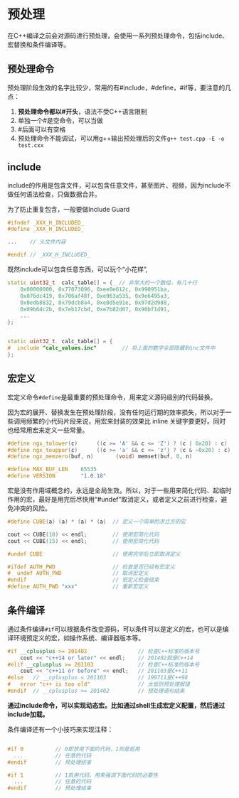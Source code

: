 # 预处理

在C++编译之前会对源码进行预处理，会使用一系列预处理命令，包括include、宏替换和条件编译等。

## 预处理命令

预处理阶段生效的名字比较少，常用的有#include，#define，#if等，要注意的几点：
1. **预处理命令都以#开头**，语法不受C++语言限制
2. 单独一个#是空命令，可以当做
3. #后面可以有空格
4. 预处理命令不能调试，可以用g++输出预处理后的文件`g++ test.cpp -E -o test.cxx`

## include

include的作用是包含文件，可以包含任意文件，甚至图片、视频，因为include不做任何语法检查，只做数据合并。

为了防止重复包含，一般要做Include Guard
```c++
#ifndef _XXX_H_INCLUDED_
#define _XXX_H_INCLUDED_

...    // 头文件内容

#endif // _XXX_H_INCLUDED_
```

既然include可以包含任意东西，可以玩个“小花样”,
```c++
static uint32_t  calc_table[] = {  // 非常大的一个数组，有几十行
    0x00000000, 0x77073096, 0xee0e612c, 0x990951ba,
    0x076dc419, 0x706af48f, 0xe963a535, 0x9e6495a3,
    0x0edb8832, 0x79dcb8a4, 0xe0d5e91e, 0x97d2d988,
    0x09b64c2b, 0x7eb17cbd, 0xe7b82d07, 0x90bf1d91,
    ...                          
};


static uint32_t  calc_table[] = {
#  include "calc_values.inc"        // 将上面的数字全部隐藏到inc文件中
};
```

## 宏定义

宏定义命令`#define`是最重要的预处理命令，用来定义源码级别的代码替换。

因为宏的展开、替换发生在预处理阶段，没有任何运行期的效率损失，所以对于一些调用频繁的小代码片段来说，用宏来封装的效果比 inline 关键字要更好。同时也经常用宏来定义一些常量。
```c++
#define ngx_tolower(c)      ((c >= 'A' && c <= 'Z') ? (c | 0x20) : c)
#define ngx_toupper(c)      ((c >= 'a' && c <= 'z') ? (c & ~0x20) : c)
#define ngx_memzero(buf, n)       (void) memset(buf, 0, n)

#define MAX_BUF_LEN    65535
#define VERSION        "1.0.18"
```

宏是没有作用域概念的，永远是全局生效。所以，对于一些用来简化代码、起临时作用的宏，最好是用完后尽快用“#undef”取消定义，或者定义之前进行检查，避免冲突的风险。
```c++
#define CUBE(a) (a) * (a) * (a)  // 定义一个简单的求立方的宏

cout << CUBE(10) << endl;        // 使用宏简化代码
cout << CUBE(15) << endl;        // 使用宏简化代码

#undef CUBE                      // 使用完毕后立即取消定义

#ifdef AUTH_PWD                  // 检查是否已经有宏定义
#  undef AUTH_PWD                // 取消宏定义
#endif                           // 宏定义检查结束
#define AUTH_PWD "xxx"           // 重新宏定义
```

## 条件编译

通过条件编译`#if`可以根据条件改变源码，可以条件可以是定义的宏，也可以是编译环境预定义的宏，如操作系统、编译器版本等。

```c++
#if __cplusplus >= 201402                // 检查C++标准的版本号
    cout << "c++14 or later" << endl;    // 201402就是C++14
#elif __cplusplus >= 201103              // 检查C++标准的版本号
    cout << "c++11 or before" << endl;   // 201103是C++11
#else   // __cplusplus < 201103          // 199711是C++98
#   error "c++ is too old"               // 太低则预处理报错
#endif  // __cplusplus >= 201402         // 预处理语句结束
```

**通过include命令，可以实现动态宏。比如通过shell生成宏定义配置，然后通过include加载。**

条件编译还有一个小技巧来实现注释：
```c++

#if 0          // 0即禁用下面的代码，1则是启用
  ...          // 任意的代码
#endif         // 预处理结束

#if 1          // 1启用代码，用来强调下面代码的必要性
  ...          // 任意的代码
#endif         // 预处理结束
```